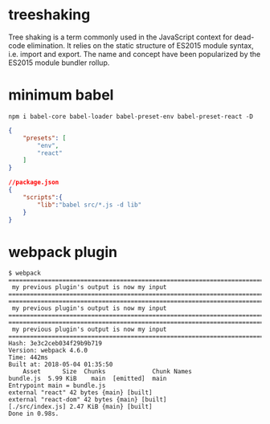 # treeshaking

Tree shaking is a term commonly used in the JavaScript context for dead-code elimination. It relies on the static structure of ES2015 module syntax, i.e. import and export. The name and concept have been popularized by the ES2015 module bundler rollup.

# minimum babel

`npm i babel-core babel-loader babel-preset-env babel-preset-react -D`

```json
{
    "presets": [
        "env",
        "react"
    ]
}
```

```json
//package.json
{
    "scripts":{
        "lib":"babel src/*.js -d lib"
    }
}

```


# webpack plugin

```
$ webpack
=========================================================================
 my previous plugin's output is now my input
=========================================================================
=========================================================================
 my previous plugin's output is now my input
=========================================================================
=========================================================================
 my previous plugin's output is now my input
=========================================================================
Hash: 3e3c2ceb034f29b9b719
Version: webpack 4.6.0
Time: 442ms
Built at: 2018-05-04 01:35:50
    Asset      Size  Chunks             Chunk Names
bundle.js  5.99 KiB    main  [emitted]  main
Entrypoint main = bundle.js
external "react" 42 bytes {main} [built]
external "react-dom" 42 bytes {main} [built]
[./src/index.js] 2.47 KiB {main} [built]
Done in 0.98s.

```

